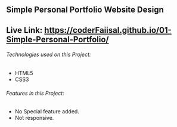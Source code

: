 ## Simple Personal Portfolio Website Design

## Live Link: https://coderFaiisal.github.io/01-Simple-Personal-Portfolio/

###### Technologies used on this Project:
* HTML5
* CSS3

###### Features in this Project:
* No Special feature added.
* Not responsive.